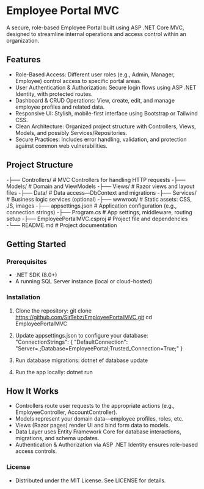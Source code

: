 # Employee Portal MVC

A secure, role-based Employee Portal built using ASP .NET Core MVC, designed to streamline internal operations and access control within an organization.

## Features

- Role-Based Access: Different user roles (e.g., Admin, Manager, Employee) control access to specific portal areas.
- User Authentication & Authorization: Secure login flows using ASP .NET Identity, with protected routes.
- Dashboard & CRUD Operations: View, create, edit, and manage employee profiles and related data.
- Responsive UI: Stylish, mobile-first interface using Bootstrap or Tailwind CSS.
- Clean Architecture: Organized project structure with Controllers, Views, Models, and possibly Services/Repositories.
- Secure Practices: Includes error handling, validation, and protection against common web vulnerabilities.

## Project Structure

-├── Controllers/             # MVC Controllers for handling HTTP requests
-├── Models/                  # Domain and ViewModels
-├── Views/                   # Razor views and layout files
-├── Data/                    # Data access—DbContext and migrations
-├── Services/                # Business logic services (optional)
-├── wwwroot/                 # Static assets: CSS, JS, images
-├── appsettings.json         # Application configuration (e.g., connection strings)
-├── Program.cs               # App settings, middleware, routing setup
-├── EmployeePortalMVC.csproj # Project file and dependencies
-└── README.md                # Project documentation


## Getting Started

### Prerequisites

- .NET SDK (8.0+)
- A running SQL Server instance (local or cloud-hosted)

### Installation

1. Clone the repository:
  git clone https://github.com/SirTebz/EmployeePortalMVC.git
  cd EmployeePortalMVC

2. Update appsettings.json to configure your database:
  "ConnectionStrings": {
  "DefaultConnection": "Server=.;Database=EmployeePortal;Trusted_Connection=True;"
  }

3.  Run database migrations:
  dotnet ef database update

4. Run the app locally:
   dotnet run

## How It Works

- Controllers route user requests to the appropriate actions (e.g., EmployeeController, AccountController).
- Models represent your domain data—employee profiles, roles, etc.
- Views (Razor pages) render UI and bind form data to models.
- Data Layer uses Entity Framework Core for database interactions, migrations, and schema updates.
- Authentication & Authorization via ASP .NET Identity ensures role-based access controls.

### License

- Distributed under the MIT License. See LICENSE for details.

